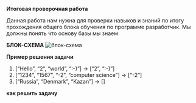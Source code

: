 **Итоговая проверочная работа**

Данная работа нам нужна для проверки навыков и знаний по итогу прохождения общего блока обучения по программе разработчик. Мы должны понять что основу базы мы знаем

**БЛОК-СХЕМА**
![блок-схема](shema.jpg)

**Пример решения задачи**
1. [“Hello”, “2”, “world”, “:-)”] → [“2”, “:-)”] 
2. [“1234”, “1567”, “-2”, “computer science”] → [“-2”] 
3. [“Russia”, “Denmark”, “Kazan”] → []

**как решить задачу**
